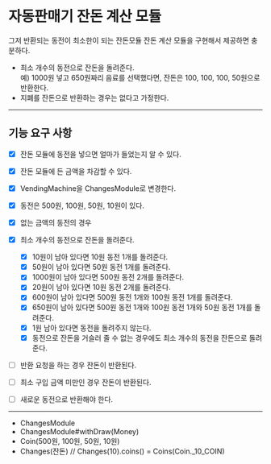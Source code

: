 # 자동판매기 잔돈 계산 모듈

그저 반환되는 동전이 최소한이 되는 잔돈모듈 잔돈 계산 모듈을 구현해서 제공하면 충분하다.  

- 최소 개수의 동전으로 잔돈을 돌려준다.  
    예) 1000원 넣고 650원짜리 음료를 선택했다면, 잔돈은 100, 100, 100, 50원으로 반환한다.
- 지폐를 잔돈으로 반환하는 경우는 없다고 가정한다.

---

## 기능 요구 사항

- [x] 잔돈 모듈에 동전을 넣으면 얼마가 들었는지 알 수 있다.
- [x] 잔돈 모듈에 든 금액을 차감할 수 있다.
- [x] VendingMachine을 ChangesModule로 변경한다.
- [x] 동전은 500원, 100원, 50원, 10원이 있다.
- [x] 없는 금액의 동전의 경우
- [x] 최소 개수의 동전으로 잔돈을 돌려준다.
    - [x] 10원이 남아 있다면 10원 동전 1개를 돌려준다.
    - [x] 50원이 남아 있다면 50원 동전 1개를 돌려준다.
    - [x] 1000원이 남아 있다면 500원 동전 2개를 돌려준다.
    - [x] 20원이 남아 있다면 10원 동전 2개를 돌려준다.
    - [x] 600원이 남아 있다면 500원 동전 1개와 100원 동전 1개를 돌려준다.
    - [x] 650원이 남아 있다면 500원 동전 1개와 100원 동전 1개와 50원 동전 1개를 돌려준다.
    - [x] 1원 남아 있다면 동전을 돌려주지 않는다.
    - [x] 동전으로 잔돈을 거슬러 줄 수 없는 경우에도 최소 개수의 동전을 잔돈으로 돌려준다.
- [ ] 반환 요청을 하는 경우 잔돈이 반환된다.
- [ ] 최소 구입 금액 미만인 경우 잔돈이 반환된다.

- [ ] 새로운 동전으로 반환해야 한다. 

---

- ChangesModule
- ChangesModule#withDraw(Money)
- Coin(500원, 100원, 50원, 10원)
- Changes(잔돈) // Changes(10).coins() = Coins(Coin._10_COIN)